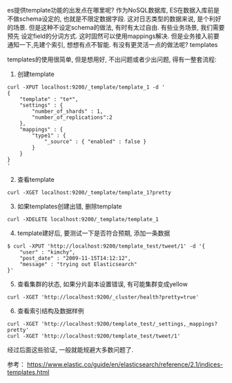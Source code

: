 es提供template功能的出发点在哪里呢? 作为NoSQL数据库, ES在数据入库前是不做schema设定的, 也就是不限定数据字段.
这对日志类型的数据来说, 是个利好的场景.  但是这种不设定schema的做法, 有时有太过自由. 有些业务场景, 我们需要预先
设定field的分词方式. 这时固然可以使用mappings解决. 但是业务接入前要通知一下,先建个索引, 想想有点不智能. 
有没有更灵活一点的做法呢? templates

templates的使用很简单, 但是想用好, 不出问题或者少出问题, 得有一整套流程:

1. 创建template
```
curl -XPUT localhost:9200/_template/template_1 -d '
{
    "template" : "te*",
    "settings" : {
        "number_of_shards" : 1,
        "number_of_replications":2
    },
    "mappings" : {
        "type1" : {
            "_source" : { "enabled" : false }
        }
    }
}
'
```

2. 查看template
```
curl -XGET localhost:9200/_template/template_1?pretty
```

3. 如果templates创建出错, 删除template
```
curl -XDELETE localhost:9200/_template/template_1
```

4. template建好后, 要测试一下是否符合预期, 添加一条数据
```
$ curl -XPUT 'http://localhost:9200/template_test/tweet/1' -d '{
    "user" : "kimchy",
    "post_date" : "2009-11-15T14:12:12",
    "message" : "trying out Elasticsearch"
}'
```
5. 查看集群的状态, 如果分片副本设置错误, 有可能集群变成yellow
```
curl -XGET 'http://localhost:9200/_cluster/health?pretty=true'
```

6. 查看索引结构及数据样例
```
curl -XGET 'http://localhost:9200/template_test/_settings,_mappings?pretty'
curl -XGET 'http://localhost:9200/template_test/tweet/1'
```

经过后面这些验证, 一般就能规避大多数问题了.

参考：
https://www.elastic.co/guide/en/elasticsearch/reference/2.1/indices-templates.html
